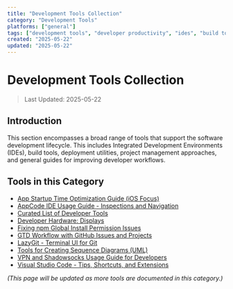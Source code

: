 ```yaml
---
title: "Development Tools Collection"
category: "Development Tools"
platforms: ["general"]
tags: ["development tools", "developer productivity", "ides", "build tools", "workflow"]
created: "2025-05-22"
updated: "2025-05-22"
---
```


# Development Tools Collection

> Last Updated: 2025-05-22

## Introduction

This section encompasses a broad range of tools that support the software development lifecycle. This includes Integrated Development Environments (IDEs), build tools, deployment utilities, project management approaches, and general guides for improving developer workflows.

## Tools in this Category

- [App Startup Time Optimization Guide (iOS Focus)](../tools/开发工具/app_startup_time_optimization_ios.md)
- [AppCode IDE Usage Guide - Inspections and Navigation](../tools/开发工具/appcode_ide_guide.md)
- [Curated List of Developer Tools](../tools/开发工具/curated_developer_tools_list.md)
- [Developer Hardware: Displays](../tools/开发工具/developer_hardware_displays.md)
- [Fixing npm Global Install Permission Issues](../tools/开发工具/npm_global_install_permissions.md)
- [GTD Workflow with GitHub Issues and Projects](../tools/开发工具/github_issues_gtd_workflow.md)
- [LazyGit - Terminal UI for Git](../tools/开发工具/lazygit_cli_ui.md)
- [Tools for Creating Sequence Diagrams (UML)](../tools/开发工具/sequence_diagram_tools.md)
- [VPN and Shadowsocks Usage Guide for Developers](../tools/开发工具/vpn_shadowsocks_guide.md)
- [Visual Studio Code - Tips, Shortcuts, and Extensions](../tools/开发工具/vscode_guide.md)

*(This page will be updated as more tools are documented in this category.)*
